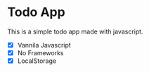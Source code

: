 # Todo App

This is a simple todo app made with javascript.

- [x] Vannila Javascript
- [x] No Frameworks
- [x] LocalStorage
